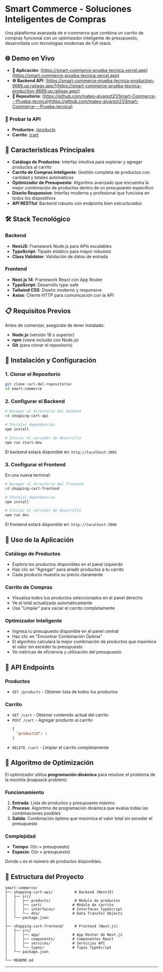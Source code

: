 # Smart Commerce - Soluciones Inteligentes de Compras

Una plataforma avanzada de e-commerce que combina un carrito de compras funcional con un optimizador inteligente de presupuesto, desarrollada con tecnologías modernas de full-stack.

## 🌐 Demo en Vivo

- **🚀 Aplicación**: [https://smart-commerce-prueba-tecnica.vercel.app](https://smart-commerce-prueba-tecnica.vercel.app)
- **⚙️ Backend API**: [https://smart-commerce-prueba-tecnica-production-9689.up.railway.app/](https://smart-commerce-prueba-tecnica-production-9689.up.railway.app/)
- **📂 Repositorio**: [https://github.com/mateo-alvarezt21/Smart-Commerce---Prueba-tecnica](https://github.com/mateo-alvarezt21/Smart-Commerce---Prueba-tecnica)

### 🧪 Probar la API
- **Productos**: [/products](https://smart-commerce-prueba-tecnica-production-9689.up.railway.app//products)
- **Carrito**: [/cart](https://smart-commerce-prueba-tecnica-production-9689.up.railway.app//cart)

## 🚀 Características Principales

- **Catálogo de Productos**: Interfaz intuitiva para explorar y agregar productos al carrito
- **Carrito de Compras Inteligente**: Gestión completa de productos con cantidad y totales automáticos
- **Optimizador de Presupuesto**: Algoritmo avanzado que encuentra la mejor combinación de productos dentro de un presupuesto específico
- **Diseño Responsive**: Interfaz moderna y profesional que funciona en todos los dispositivos
- **API RESTful**: Backend robusto con endpoints bien estructurados

## 🛠️ Stack Tecnológico

### Backend
- **NestJS**: Framework Node.js para APIs escalables
- **TypeScript**: Tipado estático para mayor robustez
- **Class Validator**: Validación de datos de entrada

### Frontend
- **Next.js 14**: Framework React con App Router
- **TypeScript**: Desarrollo type-safe
- **Tailwind CSS**: Diseño moderno y responsive
- **Axios**: Cliente HTTP para comunicación con la API

## 📋 Requisitos Previos

Antes de comenzar, asegúrate de tener instalado:

- **Node.js** (versión 18 o superior)
- **npm** (viene incluido con Node.js)
- **Git** (para clonar el repositorio)

## 🔧 Instalación y Configuración

### 1. Clonar el Repositorio

```bash
git clone <url-del-repositorio>
cd smart-commerce
```

### 2. Configurar el Backend

```bash
# Navegar al directorio del backend
cd shopping-cart-api

# Instalar dependencias
npm install

# Iniciar el servidor de desarrollo
npm run start:dev
```

El backend estará disponible en: `http://localhost:3001`

### 3. Configurar el Frontend

En una nueva terminal:

```bash
# Navegar al directorio del frontend
cd shopping-cart-frontend

# Instalar dependencias
npm install

# Iniciar el servidor de desarrollo
npm run dev
```

El frontend estará disponible en: `http://localhost:3000`

## 🎯 Uso de la Aplicación

### Catálogo de Productos
- Explora los productos disponibles en el panel izquierdo
- Haz clic en "Agregar" para añadir productos a tu carrito
- Cada producto muestra su precio claramente

### Carrito de Compras
- Visualiza todos tus productos seleccionados en el panel derecho
- Ve el total actualizado automáticamente
- Usa "Limpiar" para vaciar el carrito completamente

### Optimizador Inteligente
- Ingresa tu presupuesto disponible en el panel central
- Haz clic en "Encontrar Combinación Óptima"
- El algoritmo calculará la mejor combinación de productos que maximice el valor sin exceder tu presupuesto
- Ve métricas de eficiencia y utilización del presupuesto

## 🔌 API Endpoints

### Productos
- `GET /products` - Obtener lista de todos los productos

### Carrito
- `GET /cart` - Obtener contenido actual del carrito
- `POST /cart` - Agregar producto al carrito
  ```json
  {
    "productId": 1
  }
  ```
- `DELETE /cart` - Limpiar el carrito completamente

## 🧠 Algoritmo de Optimización

El optimizador utiliza **programación dinámica** para resolver el problema de la mochila (knapsack problem):

### Funcionamiento
1. **Entrada**: Lista de productos y presupuesto máximo
2. **Proceso**: Algoritmo de programación dinámica que evalúa todas las combinaciones posibles
3. **Salida**: Combinación óptima que maximiza el valor total sin exceder el presupuesto

### Complejidad
- **Tiempo**: O(n × presupuesto)
- **Espacio**: O(n × presupuesto)

Donde `n` es el número de productos disponibles.

## 📁 Estructura del Proyecto

```
smart-commerce/
├── shopping-cart-api/          # Backend (NestJS)
│   ├── src/
│   │   ├── products/           # Módulo de productos
│   │   ├── cart/              # Módulo de carrito
│   │   ├── interfaces/        # Interfaces TypeScript
│   │   └── dto/               # Data Transfer Objects
│   └── package.json
│
├── shopping-cart-frontend/     # Frontend (Next.js)
│   ├── src/
│   │   ├── app/               # App Router de Next.js
│   │   ├── components/        # Componentes React
│   │   ├── services/          # Servicios API
│   │   └── types/             # Tipos TypeScript
│   └── package.json
│
└── README.md
```
---
